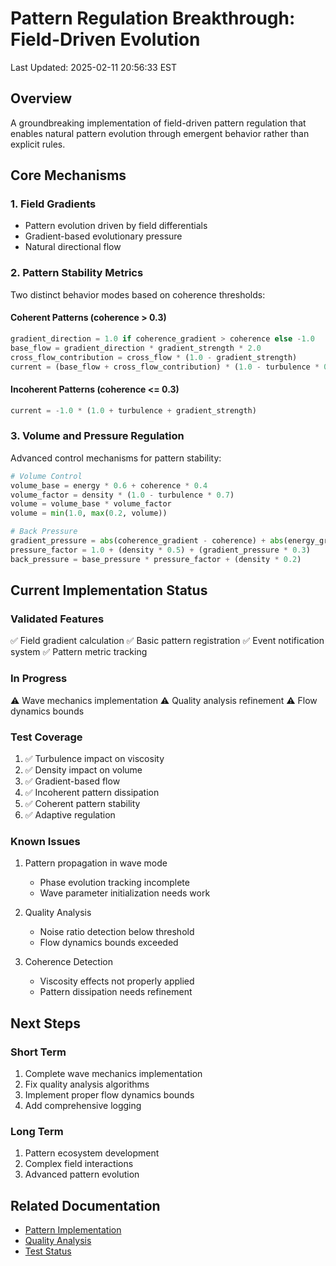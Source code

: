 # Pattern Regulation Breakthrough: Field-Driven Evolution

Last Updated: 2025-02-11 20:56:33 EST

## Overview
A groundbreaking implementation of field-driven pattern regulation that enables natural pattern evolution through emergent behavior rather than explicit rules.

## Core Mechanisms

### 1. Field Gradients
- Pattern evolution driven by field differentials
- Gradient-based evolutionary pressure
- Natural directional flow

### 2. Pattern Stability Metrics
Two distinct behavior modes based on coherence thresholds:

#### Coherent Patterns (coherence > 0.3)
```python
gradient_direction = 1.0 if coherence_gradient > coherence else -1.0
base_flow = gradient_direction * gradient_strength * 2.0
cross_flow_contribution = cross_flow * (1.0 - gradient_strength)
current = (base_flow + cross_flow_contribution) * (1.0 - turbulence * 0.3)
```

#### Incoherent Patterns (coherence <= 0.3)
```python
current = -1.0 * (1.0 + turbulence + gradient_strength)
```

### 3. Volume and Pressure Regulation
Advanced control mechanisms for pattern stability:

```python
# Volume Control
volume_base = energy * 0.6 + coherence * 0.4
volume_factor = density * (1.0 - turbulence * 0.7)
volume = volume_base * volume_factor
volume = min(1.0, max(0.2, volume))

# Back Pressure
gradient_pressure = abs(coherence_gradient - coherence) + abs(energy_gradient - energy)
pressure_factor = 1.0 + (density * 0.5) + (gradient_pressure * 0.3)
back_pressure = base_pressure * pressure_factor + (density * 0.2)
```

## Current Implementation Status

### Validated Features
✅ Field gradient calculation
✅ Basic pattern registration
✅ Event notification system
✅ Pattern metric tracking

### In Progress
⚠️ Wave mechanics implementation
⚠️ Quality analysis refinement
⚠️ Flow dynamics bounds

### Test Coverage
1. ✅ Turbulence impact on viscosity
2. ✅ Density impact on volume
3. ✅ Gradient-based flow
4. ✅ Incoherent pattern dissipation
5. ✅ Coherent pattern stability
6. ✅ Adaptive regulation

### Known Issues
1. Pattern propagation in wave mode
   - Phase evolution tracking incomplete
   - Wave parameter initialization needs work

2. Quality Analysis
   - Noise ratio detection below threshold
   - Flow dynamics bounds exceeded

3. Coherence Detection
   - Viscosity effects not properly applied
   - Pattern dissipation needs refinement

## Next Steps

### Short Term
1. Complete wave mechanics implementation
2. Fix quality analysis algorithms
3. Implement proper flow dynamics bounds
4. Add comprehensive logging

### Long Term
1. Pattern ecosystem development
2. Complex field interactions
3. Advanced pattern evolution

## Related Documentation
- [Pattern Implementation](../../../core/pattern/README.md)
- [Quality Analysis](../../../core/quality/README.md)
- [Test Status](../../../tests/pattern/README.md)
